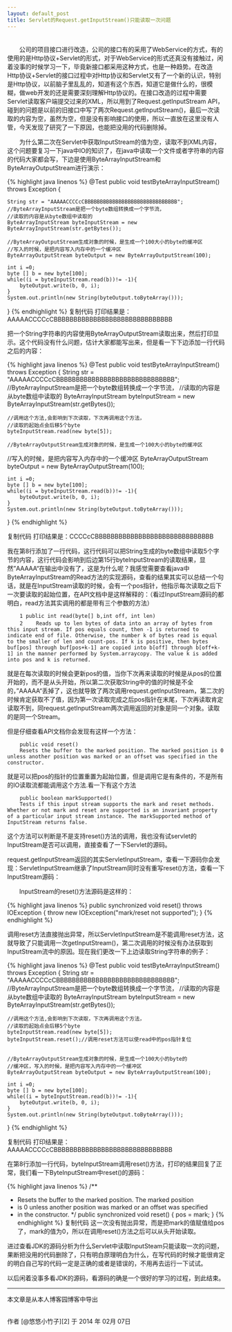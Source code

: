 ```yaml
---
layout: default_post
title: Servlet的Request.getInputStream()只能读取一次问题
---
```


　　<br/>
　　公司的项目接口进行改造，公司的接口有的采用了WebService的方式，有的使用的是Http协议+Servlet的形式，对于WebService的形式还真没有接触过，闲着没事的时候学习一下，毕竟新接口都采用这种方式，也是一种趋势。在改造Http协议+Servlet的接口过程中对Http协议和Servlet又有了一个新的认识，特别是Http协议，以前脑子里乱乱的，知道有这个东西，知道它是做什么的，很模糊，做web开发的还是需要深刻理解Http协议的。在接口改造的过程中需要Servlet读取客户端提交过来的XML，所以用到了Request.getInputStream API，碰到的问题是以前的旧接口中写了两次Request.getInputStream()，最后一次读取的内容为空，虽然为空，但是没有影响接口的使用，所以一直放在这里没有人管，今天发现了研究了一下原因，也能把没用的代码删除掉。

　　为什么第二次在Servlet中获取InputStream的值为空，读取不到XML内容，这个问题要复习一下java中IO的知识了，在java中读取一个文件或者字符串的内容的代码大家都会写，下边是使用ByteArrayInputStream和ByteArrayOutputStream进行演示：

{% highlight java linenos %}
@Test
public void testByteArrayInputStream() throws Exception {

    String str = "AAAAACCCCcCBBBBBBBBBBBBBBBBBBBBBBBBBBBBBB";
    //ByteArrayInputStream是把一个byte数组转换成一个字节流，
    //读取的内容是从byte数组中读取的
    ByteArrayInputStream byteInputStream = new ByteArrayInputStream(str.getBytes());
    
    //ByteArrayOutputStream生成对象的时候，是生成一个100大小的byte的缓冲区
    //写入的时候，是把内容写入内存中的一个缓冲区
    ByteArrayOutputStream byteOutput = new ByteArrayOutputStream(100);
    
    int i =0;
    byte [] b = new byte[100];
    while((i = byteInputStream.read(b))!= -1){
        byteOutput.write(b, 0, i);
    }
    System.out.println(new String(byteOutput.toByteArray()));
    
}
{% endhighlight %}
复制代码
打印结果是：AAAAACCCCcCBBBBBBBBBBBBBBBBBBBBBBBBBBBBBB

把一个String字符串的内容使用ByteArrayOutputStream读取出来，然后打印显示。这个代码没有什么问题，估计大家都能写出来，但是看一下下边添加一行代码之后的内容：

{% highlight java linenos %}
@Test
public void testByteArrayInputStream() throws Exception {
    String str = "AAAAACCCCcCBBBBBBBBBBBBBBBBBBBBBBBBBBBBBB";
    //ByteArrayInputStream是把一个byte数组转换成一个字节流，
    //读取的内容是从byte数组中读取的
    ByteArrayInputStream byteInputStream = new ByteArrayInputStream(str.getBytes());
    
    //调用这个方法,会影响到下次读取，下次再调用这个方法，
    //读取的起始点会后移5个byte
    byteInputStream.read(new byte[5]);
    
    //ByteArrayOutputStream生成对象的时候，是生成一个100大小的byte的缓冲区
   //写入的时候，是把内容写入内存中的一个缓冲区
    ByteArrayOutputStream byteOutput = new ByteArrayOutputStream(100);
    
    int i =0;
    byte [] b = new byte[100];
    while((i = byteInputStream.read(b))!= -1){
        byteOutput.write(b, 0, i);
    }
    System.out.println(new String(byteOutput.toByteArray()));
}
{% endhighlight %}

复制代码
打印结果是：CCCCcCBBBBBBBBBBBBBBBBBBBBBBBBBBBBBB

我在第8行添加了一行代码，这行代码可以把String生成的byte数组中读取5个字节的内容，这行代码会影响到后边第15行byteInputStream的读取结果，显然”AAAAA“在输出中没有了，这是为什么呢？我感觉需要查看java中ByteArrayInputStream的Read方法的实现源码，查看的结果其实可以总结一个句话，就是在InputStream读取的时候，会有一个pos指针，他指示每次读取之后下一次要读取的起始位置，在API文档中是这样解释的：（看过InputStream源码的都明白，read方法其实调用的都是带有三个参数的方法）

        1 public int read(byte[] b,int off, int len)
        2 　　Reads up to len bytes of data into an array of bytes from this input stream. If pos equals count, then -1 is returned to indicate end of file. Otherwise, the number k of bytes read is equal to the smaller of len and count-pos. If k is positive, then bytes buf[pos] through buf[pos+k-1] are copied into b[off] through b[off+k-1] in the manner performed by System.arraycopy. The value k is added into pos and k is returned.
就是在每次读取的时候会更新pos的值，当你下次再来读取的时候是从pos的位置开始的，而不是从头开始，所以第二次获取String中的值的时候是不全的，”AAAAA“丢掉了，这也就导致了两次调用request.getInputStream，第二次的时候肯定获取不了值，因为第一次读取完成之后pos指针在末尾，下次再读取肯定读取不到，同request.getInputStream两次调用返回的对象是同一个对象。读取的是同一个Stream。

但是仔细查看API文档你会发现有这样一个方法：

        public void reset()
        Resets the buffer to the marked position. The marked position is 0 unless another position was marked or an offset was specified in the constructor. 

就是可以把pos的指针的位置重置为起始位置，但是调用它是有条件的，不是所有的IO读取流都能调用这个方法.看一下有这个方法

        public boolean markSupported()
        Tests if this input stream supports the mark and reset methods. Whether or not mark and reset are supported is an invariant property of a particular input stream instance. The markSupported method of InputStream returns false. 
这个方法可以判断是不是支持reset()方法的调用，我也没有试servlet的InputStream是否可以调用，直接查看了一下Servlet的源码。

request.getInputStream返回的其实ServletInputStream，查看一下源码你会发现：ServletInputStream继承了InputStream同时没有重写reset()方法，查看一下InputStream源码：

　　InputStream的reset()方法源码是这样的：

{% highlight java linenos %}
public synchronized void reset() throws IOException {
       throw new IOException("mark/reset not supported");
}
{% endhighlight %}

调用reset方法直接抛出异常，所以ServletInputStream是不能调用reset方法，这就导致了只能调用一次getInputStream()，第二次调用的时候没有办法获取到InputStream流中的原因。现在我们更改一下上边读取String字符串的例子：

{% highlight java linenos %}
@Test
public void testByteArrayInputStream() throws Exception {
    String str = "AAAAACCCCcCBBBBBBBBBBBBBBBBBBBBBBBBBBBBBB";
    //ByteArrayInputStream是把一个byte数组转换成一个字节流，
    //读取的内容是从byte数组中读取的
    ByteArrayInputStream byteInputStream = new ByteArrayInputStream(str.getBytes());
    
    //调用这个方法,会影响到下次读取，下次再调用这个方法，
    //读取的起始点会后移5个byte
    byteInputStream.read(new byte[5]);
    byteInputStream.reset();//调用reset方法可以使read中的pos指针复位
    
    
    //ByteArrayOutputStream生成对象的时候，是生成一个100大小的byte的
    //缓冲区，写入的时候，是把内容写入内存中的一个缓冲区
    ByteArrayOutputStream byteOutput = new ByteArrayOutputStream(100);
    
    int i =0;
    byte [] b = new byte[100];
    while((i = byteInputStream.read(b))!= -1){
        byteOutput.write(b, 0, i);
    }
    System.out.println(new String(byteOutput.toByteArray()));
}
{% endhighlight %}

复制代码
打印结果是：AAAAACCCCcCBBBBBBBBBBBBBBBBBBBBBBBBBBBBBB

在第8行添加一行代码，byteInputStream调用reset()方法，打印的结果回复了正常，我们看一下ByteInputStream中reset()的源码：

{% highlight java linenos %}
/**
 * Resets the buffer to the marked position.  The marked position
 * is 0 unless another position was marked or an offset was specified
 * in the constructor.
 */
public synchronized void reset() {
    pos = mark;
}
{% endhighlight %}
复制代码
这一次没有抛出异常，而是把mark的值赋值给pos了，mark的值为0，所以在调用reset()方法之后可以从头开始读取。

进过查看JDK的源码分析为什么Servlet中读取InputSteam只能读取一次的问题，果断把没用的代码删除了，只有明白原理明白为什么，在写代码的时候才能很肯定的明白自己写的代码一定是正确的或者是错误的，不用再去运行一下试试。

以后闲着没事多看JDK的源码，看源码的确是一个很好的学习的过程，到此结束。

---
本文章是从本人博客园博客中导出

<br/>
作者 [@悠悠小竹子][2]     
于 2014 年 02月 07日

[2]:http://weibo.com/wtstengshencom


